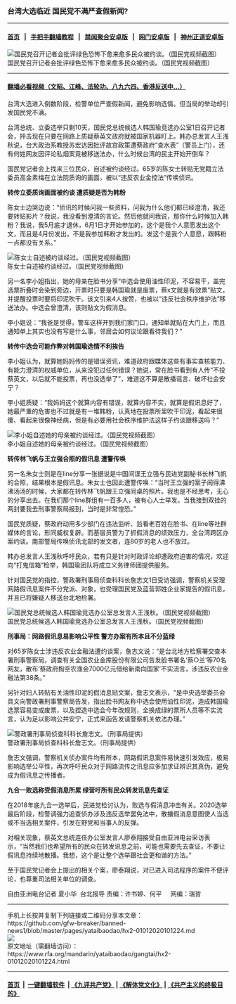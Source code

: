 ### 台湾大选临近   国民党不满严查假新闻?
------------------------

#### [首页](https://github.com/gfw-breaker/banned-news1/blob/master/README.md) &nbsp;&nbsp;|&nbsp;&nbsp; [手把手翻墙教程](https://github.com/gfw-breaker/guides/wiki) &nbsp;&nbsp;|&nbsp;&nbsp; [禁闻聚合安卓版](https://github.com/gfw-breaker/bn-android) &nbsp;&nbsp;|&nbsp;&nbsp; [网门安卓版](https://github.com/oGate2/oGate) &nbsp;&nbsp;|&nbsp;&nbsp; [神州正道安卓版](https://github.com/SzzdOgate/update) 



<div id="headerimg">
 <img alt="国民党召开记者会批评绿色恐怖下愈来愈多民众被约谈。（国民党视频截图）" src="https://www.rfa.org/mandarin/yataibaodao/gangtai/hx2-01012020101224.html/4e00.jpg/@@images/e9ffe4f8-cfa3-4a7e-b79d-de9f5a78571b.jpeg" title="国民党召开记者会批评绿色恐怖下愈来愈多民众被约谈。（国民党视频截图）"/>
 <div id="headerimgcontents">
  <div id="headerimgcaption">
   <span>
    国民党召开记者会批评绿色恐怖下愈来愈多民众被约谈。（国民党视频截图）
   </span>
   <!-- zoomattribute -->
  </div>
  <!-- headerimgcaption -->
 </div>
 <!-- headerimagecontents -->
</div>

<hr/>


#### [翻墙必看视频（文昭、江峰、法轮功、八九六四、香港反送中...）](http://167.172.214.107/home.html)

<div id="storytext">
 <div>
  <div class="slot_header">
  </div>
 </div>
 <p>
  台湾大选进入倒数阶段，检警单位严查假新闻，避免影响选情。但当局的举动却引发国民党不满。
 </p>
 <p>
  台湾总统、立委选举只剩10天，国民党总统候选人韩国瑜竞选办公室1日召开记者会，抨击现在只要在网路上质疑蔡英文政府就被国家机器盯上。韩办总发言人王浅秋说，台大政治系教授苏宏达因批评故宫政策遭蔡政府“查水表”（警员上门），还有何姓网友因评论私烟案竟被移送法办，什么时候台湾的民主开始开倒车？
 </p>
 <p>
 </p>
 <p>
 </p>
 <p>
  国民党记者会上找来三位民众，自述被约谈经过。65岁的陈女士转贴无党籍立法委员高金素梅在立法院质询的画面，被以“违反农业金控法”传唤侦讯。
 </p>
 <p>
  <b>
   转传立委质询画面被约谈 遭质疑是否为韩粉
  </b>
 </p>
 <p>
  陈女士边哭边说：“侦讯的时候问我一些资料，问我为什么他们都已经澄清，我还要转贴影片？我说，我没看到澄清的言论。然后他就问我说，那你什么时候加入韩粉？我说，我5月底才退休，6月1日才开始参加的，这个是我个人意愿发出这个文，而且是4月份发出，不是我参加韩粉才发出的。发这个是我个人意愿，跟韩粉一点都没有关系。”
 </p>
 <p>
 </p>
 <p>
  <div class="image-inline captioned" style="width:1500px;">
   <div style="width:1500px;">
    <img alt="陈女士自述被约谈经过。（国民党视频截图）" src="https://www.rfa.org/mandarin/yataibaodao/gangtai/hx2-01012020101224.html/4e094e09.jpg" title="陈女士自述被约谈经过。（国民党视频截图）"/>
   </div>
   <div class="image-caption">
    <span style="width:1500px;">
     陈女士自述被约谈经过。（国民党视频截图）
    </span>
    <span class="copyright">
    </span>
   </div>
  </div>
 </p>
 <p>
  另一名李小姐指出，她的母亲在脸书分享“中选会使用油性印泥，不容易干，盖完选票折叠时会染到旁边，开票时只要是韩国瑜就是废票，蔡x文就是有效票”贴文，并提醒投票时要将印泥吹干。该文引来4人按赞，也被以“违反社会秩序维护法”移送法办。中选会曾澄清，该则贴文为假消息。
 </p>
 <p>
  李小姐说：“我爸是觉得，警车这样开到我们家门口，通知单就贴在大门上，而且通知单上其实也没有写是什么事，邻居会如何议论跟看待我们？”
 </p>
 <p>
  <b>
   转传中选会可能作弊对韩国瑜选情不利挨告
  </b>
 </p>
 <p>
  李小姐认为，就算她妈妈传的是错误资讯，难道政府跟媒体这些有事实查核能力、有能力澄清的权威单位，从来没犯过任何错误？她说，常在脸书看到有人传“不投蔡英文，以后就不能投票，再也没选举了”，难道这不算是散播谣言、破坏社会安宁？
 </p>
 <p>
  李小姐质疑：“我妈妈这个就算内容有错误，就算内容不实，就算是假讯息好了，她最严重的危害也不过就是有一堆韩粉，认真地在投票所里吹干印泥，看起来很傻、看起来很像神经病，但是有必要用社会秩序维护法这样子约谈跟移送吗？”
 </p>
 <p>
 </p>
 <p>
  <div class="image-inline captioned" style="width:1500px;">
   <div style="width:1500px;">
    <img alt="李小姐自述她的母亲被约谈经过。（国民党视频截图）" src="https://www.rfa.org/mandarin/yataibaodao/gangtai/hx2-01012020101224.html/56db.jpg" title="李小姐自述她的母亲被约谈经过。（国民党视频截图）"/>
   </div>
   <div class="image-caption">
    <span style="width:1500px;">
     李小姐自述她的母亲被约谈经过。（国民党视频截图）
    </span>
    <span class="copyright">
    </span>
   </div>
  </div>
 </p>
 <p>
  <b>
   转传林飞帆与王立强合照的假讯息 遭警传唤
  </b>
 </p>
 <p>
  另一名朱女士则是在line分享一张据说是中国间谍王立强与民进党副秘书长林飞帆的合照，结果根本是假讯息。朱女士也因此遭警传唤：“当时王立强的案子闹得沸沸汤汤的时候，大家都在转传林飞帆跟王立强同桌的照片。我也是不经思考，无心的分享出去。在我们那个line群组有一百多人，被有心人士举发。当我接到双挂的两封要我去刑事警察局报到，当时是非常惶恐。”
 </p>
 <p>
  国民党质疑，蔡政府动用多少部门在违法监听、监看老百姓在脸书、在line等社群媒体的言论，形同威权复辟。而基层员警为了抓假消息的绩效压力，全台湾跨区办案约谈。南部警局传唤侦讯北部的发文者，连80岁的老人也不放过。
 </p>
 <p>
  韩办总发言人王浅秋呼吁民众，若有只是针对时政评论却遭政府迫害的情况，欢迎向“打鬼信箱”检举，韩国瑜团队将成立义务律师团提供服务。
 </p>
 <p>
  针对国民党的指控，警政署刑事局侦查科科长詹志文1日受访强调，警察机关受理网路假讯息案件不分党派、对象，也受理国民党及蓝营郭姓企业家提告的假讯息，并且已将嫌疑人移送台北地检署。
 </p>
 <p>
 </p>
 <p>
  <div class="image-inline captioned" style="width:1500px;">
   <div style="width:1500px;">
    <img alt="国民党总统候选人韩国瑜竞选办公室总发言人王浅秋。（国民党视频截图）" src="https://www.rfa.org/mandarin/yataibaodao/gangtai/hx2-01012020101224.html/4e8c4e8c.jpg" title="国民党总统候选人韩国瑜竞选办公室总发言人王浅秋。（国民党视频截图）"/>
   </div>
   <div class="image-caption">
    <span style="width:1500px;">
     国民党总统候选人韩国瑜竞选办公室总发言人王浅秋。（国民党视频截图）
    </span>
    <span class="copyright">
    </span>
   </div>
  </div>
 </p>
 <p>
  <b>
   刑事局：网路假讯息易影响公平性 警方办案有所本且不分蓝绿
  </b>
 </p>
 <p>
  对65岁陈女士涉违反农业金融法遭约谈案，詹志文说：“是台北地方检察署交查本署刑事警察局，调查有关全国农业金库股份有限公司告发脸书署名‘蔡○兰’等70名网友，散布‘蔡政府掏空农渔会7000亿元借给新南向国家’不实流言，涉违反农业金融法第38条。”
 </p>
 <p>
  另针对妇人转贴有关油性印泥的假消息贴文案，詹志文表示，“是中央选举委员会具文向警政署刑事警察局告发，指出脸书网友称中选会使用油性印泥，造成韩国瑜选票容易变成废票，以及捏造中选会今年改规则，全换成绿的票所人员等不实流言，认为足以影响公共安宁，正式来函告发请警察机关依法办理。”
 </p>
 <p>
 </p>
 <p>
  <div class="image-inline captioned" style="width:1500px;">
   <div style="width:1500px;">
    <img alt="警政署刑事局侦查科科长詹志文。（刑事局提供）" src="https://www.rfa.org/mandarin/yataibaodao/gangtai/hx2-01012020101224.html/4e94.jpg" title="警政署刑事局侦查科科长詹志文。（刑事局提供）"/>
   </div>
   <div class="image-caption">
    <span style="width:1500px;">
     警政署刑事局侦查科科长詹志文。（刑事局提供）
    </span>
    <span class="copyright">
    </span>
   </div>
  </div>
 </p>
 <p>
  詹志文强调，警察机关侦办案件均有所本，网路假讯息案件易快速引发效应，极易影响选举公平性，再次呼吁民众对于网路流传之讯息应多加求证辨识其真伪，避免成为假讯息之传播者。
 </p>
 <p>
  <b>
   九合一败选称受假消息所累 绿营吁所有民众转发讯息先查证
  </b>
 </p>
 <p>
  在2018年底九合一选举后，民进党检讨认为，败选与假消息冲击有关。2020选举最后阶段，检警调强力追查侦办涉及违反选举罢免法中，散播假消息意图使人当选或不当选相关案件，引发在野党和当事人的反弹。
 </p>
 <p>
  对相关现象，蔡英文总统连任办公室发言人廖泰翔接受自由亚洲电台采访表示，“当然我们也希望所有的民众在转发讯息之前，可能也需要先去查证，不要让假讯息持续地散播。我想，这个是让整个选举跟社会更和谐的方法。”
 </p>
 <p>
  至于国民党记者会上提出的相关个案，廖泰翔说，对已进入司法程序的案件不便评论，也尊重司法相关单位的调查。
 </p>
 <p>
 </p>
 <p>
  自由亚洲电台记者 夏小华  台北报导 责编：许书婷、何平     网编：瑞哲
 </p>
</div>

<hr/>
手机上长按并复制下列链接或二维码分享本文章：<br/>
https://github.com/gfw-breaker/banned-news1/blob/master/pages/yataibaodao/hx2-01012020101224.md <br/>
<a href='https://github.com/gfw-breaker/banned-news1/blob/master/pages/yataibaodao/hx2-01012020101224.md'><img src='https://github.com/gfw-breaker/banned-news1/blob/master/pages/yataibaodao/hx2-01012020101224.md.png'/></a> <br/>
原文地址（需翻墙访问）：https://www.rfa.org/mandarin/yataibaodao/gangtai/hx2-01012020101224.html


------------------------
#### [首页](https://github.com/gfw-breaker/banned-news1/blob/master/README.md) &nbsp;|&nbsp; [一键翻墙软件](https://github.com/gfw-breaker/nogfw/blob/master/README.md) &nbsp;| [《九评共产党》](https://github.com/gfw-breaker/9ping.md/blob/master/README.md#九评之一评共产党是什么) | [《解体党文化》](https://github.com/gfw-breaker/jtdwh.md/blob/master/README.md) | [《共产主义的终极目的》](https://github.com/gfw-breaker/gczydzjmd.md/blob/master/README.md)


<img src='http://gfw-breaker.win/banned-news/pages/yataibaodao/hx2-01012020101224.md' width='0px' height='0px'/>